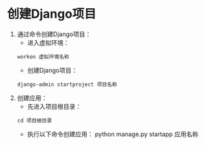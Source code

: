 # 创建Django项目
1. 通过命令创建Django项目：
    + 进入虚拟环境：
    ```
    workon 虚拟环境名称
    ```
    + 创建Django项目：
    ```
    django-admin startproject 项目名称
    ```
2. 创建应用：
    + 先进入项目根目录：
   ```
   cd 项目根目录
   ```
    + 执行以下命令创建应用：
   python manage.py startapp 应用名称